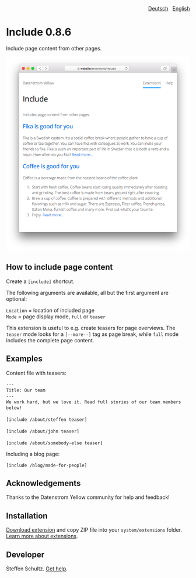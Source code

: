 <p align="right"><a href="README-de.md">Deutsch</a> &nbsp; <a href="README.md">English</a></p>

# Include 0.8.6

Include page content from other pages. 

<p align="center"><img src="include-screenshot.png?raw=true" alt="Screenshot"></p>

## How to include page content

Create a `[include]` shortcut. 

The following arguments are available, all but the first argument are optional:

`Location` = location of included page  
`Mode` = page display mode, `full` or `teaser`  

This extension is useful to e.g. create teasers for page overviews. The `teaser` mode looks for a `[--more--]` tag as page break, while `full` mode includes the complete page content. 

## Examples

Content file with teasers:

```
---
Title: Our team
---
We work hard, but we love it. Read full stories of our team members below! 

[include /about/steffen teaser]

[include /about/john teaser]

[include /about/somebody-else teaser]
```

Including a blog page: 

    [include /blog/made-for-people]

## Acknowledgements

Thanks to the Datenstrom Yellow community for help and feedback!

## Installation

[Download extension](https://github.com/datenstrom/yellow-extensions/raw/main/downloads/include.zip) and copy ZIP file into your `system/extensions` folder. [Learn more about extensions](https://github.com/annaesvensson/yellow-update).

## Developer

Steffen Schultz. [Get help](https://datenstrom.se/yellow/help/).
